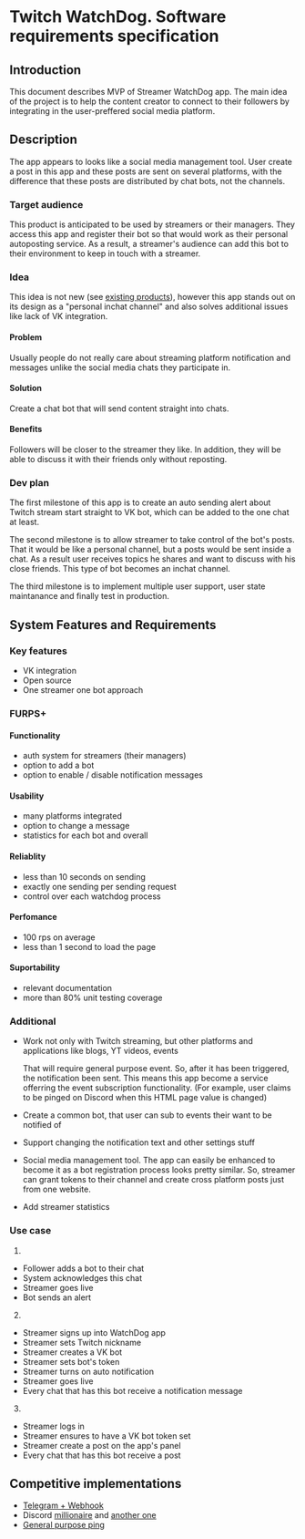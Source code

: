 # Twitch WatchDog. Software requirements specification

## Introduction

This document describes MVP of Streamer WatchDog app.
The main idea of the project is to help the content creator to connect to
their followers by integrating in the user-preffered social media platform.

## Description

The app appears to looks like a social media management tool.
User create a post in this app and these posts are sent on several platforms,
with the difference that these posts are distributed by chat bots, not the channels.

### Target audience

This product is anticipated to be used by streamers or their managers.
They access this app and register their bot
so that would work as their personal autoposting service.
As a result, a streamer's audience can add this bot to their environment to
keep in touch with a streamer.

### Idea

This idea is not new (see [existing products](#competitive-implementations)),
however this app stands out on its design as a "personal inchat channel"
and also solves additional issues like lack of VK integration.

#### Problem

Usually people do not really care about streaming platform notification and messages
unlike the social media chats they participate in.

#### Solution

Create a chat bot that will send content straight into chats.

#### Benefits

Followers will be closer to the streamer they like.
In addition, they will be able to discuss it with their friends only
without reposting.

### Dev plan

The first milestone of this app is to create an auto sending alert about Twitch
stream start straight to VK bot, which can be added to the one chat at least.

The second milestone is to allow streamer to take control of the bot's posts.
That it would be like a personal channel, but a posts would be
sent inside a chat. As a result user receives topics he shares and want to discuss
with his close friends. This type of bot becomes an inchat channel.

The third milestone is to implement multiple user support, user state maintanance
and finally test in production.

## System Features and Requirements

### Key features

- VK integration
- Open source
- One streamer one bot approach

### FURPS+

#### Functionality

- auth system for streamers (their managers)
- option to add a bot
- option to enable / disable notification messages

#### Usability

- many platforms integrated
- option to change a message
- statistics for each bot and overall

#### Reliablity

- less than 10 seconds on sending
- exactly one sending per sending request
- control over each watchdog process

#### Perfomance

- 100 rps on average
- less than 1 second to load the page

#### Suportability

- relevant documentation
- more than 80% unit testing coverage

### Additional

- Work not only with Twitch streaming, but other platforms and applications like blogs, YT videos, events

  That will require general purpose event. So, after it has been triggered, the notification been sent.
  This means this app become a service offerring the event subscription functionality.
  (For example, user claims to be pinged on Discord when this HTML page value is changed)

- Create a common bot, that user can sub to events their want to be notified of
- Support changing the notification text and other settings stuff
- Social media management tool.
  The app can easily be enhanced to become it as a bot registration process looks
  pretty similar. So, streamer can grant tokens to their channel 
  and create cross platform posts just from one website.
- Add streamer statistics

### Use case

1.

- Follower adds a bot to their chat
- System acknowledges this chat
- Streamer goes live
- Bot sends an alert

2.

- Streamer signs up into WatchDog app
- Streamer sets Twitch nickname
- Streamer creates a VK bot
- Streamer sets bot's token
- Streamer turns on auto notification
- Streamer goes live
- Every chat that has this bot receive a notification message

3.

- Streamer logs in
- Streamer ensures to have a VK bot token set
- Streamer create a post on the app's panel
- Every chat that has this bot receive a post

## Competitive implementations

- [Telegram + Webhook](https://github.com/AleVersace/twitch-alert-telegram-bot)
- Discord [millionaire](https://streamcord.io/) and [another one](https://mee6.xyz/en)
- [General purpose ping](https://pingcord.xyz/)
